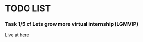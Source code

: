 # TODO LIST

### Task 1/5 of Lets grow more virtual internship (LGMVIP)

Live at [here](https://nabeelahmedjh.github.io/Web-LGMVIP/todo-list/index.html)
